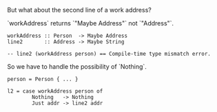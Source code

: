 
But what about the second line of a work address?

<div class="fragment">
`workAddress` returns `"Maybe Address"` not `"Address"`.

<pre><code class="haskell">workAddress :: Person  -> Maybe Address
line2       :: Address -> Maybe String

-- line2 (workAddress person) == Compile-time type mismatch error.
</code></pre></div>

<div class="fragment">
So we have to handle the possibility of `Nothing`.

<pre><code class="haskell">person = Person { ... }

l2 = case workAddress person of
        Nothing   -> Nothing
        Just addr -> line2 addr
</code></pre></div>

